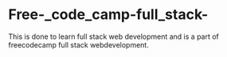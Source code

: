 # Free-_code_camp-full_stack-
This is done to learn full stack web development and is a part of freecodecamp full stack webdevelopment.
